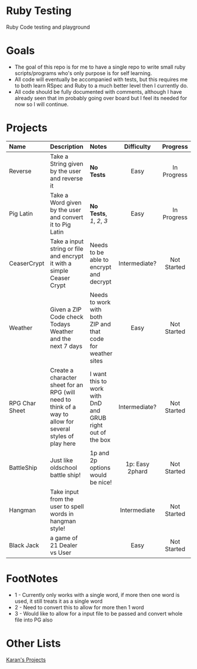 Ruby Testing
============

Ruby Code testing and playground

Goals
=====

* The goal of this repo is for me to have a single repo to write small ruby scripts/programs who's only purpose is for self learning.
* All code will eventually be accompanied with tests, but this requires me to both learn RSpec and Ruby to a much better level then I currently do.
* All code should be fully documented with comments, although I have already seen that im probably going over board but I feel its needed for now so I will continue.

Projects
========

| Name | Description | Notes | Difficulty | Progress
|:--|:--|:--|:--:|:--:|
|Reverse|Take a String given by the user and reverse it|**No Tests**|Easy|In Progress|
|Pig Latin|Take a Word given by the user and convert it to Pig Latin|**No Tests**, *1*, *2*, *3*| Easy | In Progress|
|CeaserCrypt|Take a input string or file and encrypt it with a simple Ceaser Crypt|Needs to be able to encrypt and decrypt|Intermediate?|Not Started|
|Weather|Given a ZIP Code check Todays Weather and the next 7 days|Needs to work with both ZIP and that code for weather sites|Easy|Not Started|
|RPG Char Sheet|Create a character sheet for an RPG (will need to think of a way to allow for several styles of play here|I want this to work with DnD and GRUB right out of the box|Intermediate?|Not Started|
|BattleShip|Just like oldschool battle ship!|1p and 2p options would be nice!|1p: Easy 2phard|Not Started|
|Hangman|Take input from the user to spell words in hangman style!||Intermediate|Not Started|
|Black Jack|a game of 21 Dealer vs User||Easy|Not Started|


FootNotes
=========
* 1 - Currently only works with a single word, if more then one word is used, it still treats it as a single word
* 2 - Need to convert this to allow for more then 1 word
* 3 - Would like to allow for a input file to be passed and convert whole file into PG also

Other Lists
===========
[Karan's Projects](https://github.com/karan/Projects)
